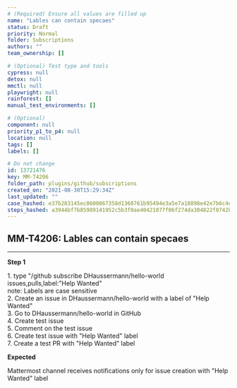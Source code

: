 ```yaml
---
# (Required) Ensure all values are filled up
name: "Lables can contain specaes"
status: Draft
priority: Normal
folder: Subscriptions
authors: ""
team_ownership: []

# (Optional) Test type and tools
cypress: null
detox: null
mmctl: null
playwright: null
rainforest: []
manual_test_environments: []

# (Optional)
component: null
priority_p1_to_p4: null
location: null
tags: []
labels: []

# Do not change
id: 13721476
key: MM-T4206
folder_path: plugins/github/subscriptions
created_on: "2021-08-30T15:29:34Z"
last_updated: ""
case_hashed: e37b283145ec8600867358d1360761b95494e3a5e7a18898e42e7b6c4e31a29aab1a85983c4ebecf438674bdfc71f387
steps_hashed: a3944bf7b85989141952c5b3f0ae40421077f06f274da304822f0742b9ff9a89d1fc5eac105e9f304393a9ae894254fc
---
```


## MM-T4206: Lables can contain specaes

---

**Step 1**

1\. type "/github subscribe DHaussermann/hello-world issues,pulls,label:"Help Wanted"\
note: Labels are case sensitive\
2\. Create an issue in DHaussermann/hello-world with a label of "Help Wanted"\
3\. Go to DHaussermann/hello-world in GitHub\
4\. Create test issue\
5\. Comment on the test issue\
6\. Create test issue with "Help Wanted" label\
7\. Create a test PR with "Help Wanted" label

**Expected**

Mattermost channel receives notifications only for issue creation with "Help Wanted" label
